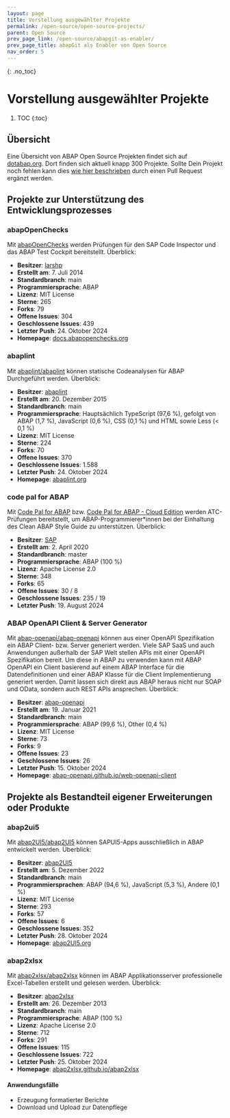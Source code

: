 ```yaml
---
layout: page
title: Vorstellung ausgewählter Projekte
permalink: /open-source/open-source-projects/
parent: Open Source
prev_page_link: /open-source/abapgit-as-enabler/
prev_page_title: abapGit als Enabler von Open Source
nav_order: 5
---
```


{: .no_toc}

# Vorstellung ausgewählter Projekte

1. TOC
{:toc}

## Übersicht

Eine Übersicht von ABAP Open Source Projekten findet sich auf [dotabap.org](https://dotabap.org/). Dort finden sich aktuell knapp 300 Projekte. Sollte Dein Projekt noch fehlen kann dies [wie hier beschrieben](https://github.com/dotabap/dotabap-list) durch einen Pull Request ergänzt werden.

## Projekte zur Unterstützung des Entwicklungsprozesses

### abapOpenChecks

Mit [abapOpenChecks](https://github.com/larshp/abapOpenChecks) werden Prüfungen für den SAP Code Inspector und das ABAP Test Cockpit bereitstellt. Überblick:

- **Besitzer**: [larshp](https://github.com/larshp)
- **Erstellt am**: 7. Juli 2014
- **Standardbranch**: main
- **Programmiersprache**: ABAP
- **Lizenz**: MIT License
- **Sterne**: 265
- **Forks**: 79
- **Offene Issues**: 304
- **Geschlossene Issues**: 439
- **Letzter Push**: 24. Oktober 2024
- **Homepage**: [docs.abapopenchecks.org](https://docs.abapopenchecks.org)

### abaplint

Mit [abaplint/abaplint](https://github.com/abaplint/abaplint) können statische Codeanalysen für ABAP Durchgeführt werden. Überblick:

- **Besitzer**: [abaplint](https://github.com/abaplint)
- **Erstellt am**: 20. Dezember 2015
- **Standardbranch**: main
- **Programmiersprache**: Hauptsächlich TypeScript (97,6 %), gefolgt von ABAP (1,7 %), JavaScript (0,6 %), CSS (0,1 %) und HTML sowie Less (< 0,1 %)
- **Lizenz**: MIT License
- **Sterne**: 224
- **Forks**: 70
- **Offene Issues**: 370
- **Geschlossene Issues**: 1.588
- **Letzter Push**: 24. Oktober 2024
- **Homepage**: [abaplint.org](https://abaplint.org)

### code pal for ABAP

Mit [Code Pal for ABAP](https://github.com/SAP/code-pal-for-abap) bzw. [Code Pal for ABAP - Cloud Edition](https://github.com/SAP/code-pal-for-abap-cloud) werden ATC-Prüfungen bereitstellt, um ABAP-Programmierer\*innen bei der Einhaltung des Clean ABAP Style Guide zu unterstützen. Überblick:

- **Besitzer**: [SAP](https://github.com/SAP)
- **Erstellt am**: 2. April 2020
- **Standardbranch**: master
- **Programmiersprache**: ABAP (100 %)
- **Lizenz**: Apache License 2.0
- **Sterne**: 348
- **Forks**: 65
- **Offene Issues**: 30 / 8
- **Geschlossene Issues**: 235 / 19
- **Letzter Push**: 19. August 2024

### ABAP OpenAPI Client & Server Generator

Mit [abap-openapi/abap-openapi](https://github.com/abap-openapi/abap-openapi) können aus einer OpenAPI Spezifikation ein ABAP Client- bzw. Server generiert werden. Viele SAP SaaS und auch Anwendungen außerhalb der SAP Welt stellen APIs mit einer OpenAPI Spezifikation bereit. Um diese in ABAP zu verwenden kann mit ABAP OpenAPI ein Client basierend auf einem ABAP Interface für die Datendefinitionen und einer ABAP Klasse für die Client Implementierung generiert werden. Damit lassen sich direkt aus ABAP heraus nicht nur SOAP und OData, sondern auch REST APIs ansprechen. Überblick:

- **Besitzer**: [abap-openapi](https://github.com/abap-openapi)
- **Erstellt am**: 19. Januar 2021
- **Standardbranch**: main
- **Programmiersprache**: ABAP (99,6 %), Other (0,4 %)
- **Lizenz**: MIT License
- **Sterne**: 73
- **Forks**: 9
- **Offene Issues**: 23
- **Geschlossene Issues**: 26
- **Letzter Push**: 15. Oktober 2024
- **Homepage**: [abap-openapi.github.io/web-openapi-client](https://abap-openapi.github.io/web-openapi-client/)

## Projekte als Bestandteil eigener Erweiterungen oder Produkte

### abap2ui5

Mit [abap2UI5/abap2UI5](https://github.com/abap2UI5/abap2UI5) können SAPUI5-Apps ausschließlich in ABAP entwickelt werden. Überblick:

- **Besitzer**: [abap2UI5](https://github.com/abap2UI5)
- **Erstellt am**: 5. Dezember 2022
- **Standardbranch**: main
- **Programmiersprachen**: ABAP (94,6 %), JavaScript (5,3 %), Andere (0,1 %)
- **Lizenz**: MIT License
- **Sterne**: 293
- **Forks**: 57
- **Offene Issues**: 6
- **Geschlossene Issues**: 352
- **Letzter Push**: 28. Oktober 2024
- **Homepage**: [abap2UI5.org](http://www.abap2UI5.org)

### abap2xlsx

Mit [abap2xlsx/abap2xlsx](https://github.com/abap2xlsx/abap2xlsx) können im ABAP Applikationsserver professionelle Excel-Tabellen erstellt und gelesen werden. Überblick:

- **Besitzer**: [abap2xlsx](https://github.com/abap2xlsx)
- **Erstellt am**: 26. Dezember 2013
- **Standardbranch**: main
- **Programmiersprache**: ABAP (100 %)
- **Lizenz**: Apache License 2.0
- **Sterne**: 712
- **Forks**: 291
- **Offene Issues**: 115
- **Geschlossene Issues**: 722
- **Letzter Push**: 25. Oktober 2024
- **Homepage**: [abap2xlsx.github.io/abap2xlsx](https://abap2xlsx.github.io/abap2xlsx/)

#### Anwendungsfälle

- Erzeugung formatierter Berichte
- Download und Upload zur Datenpflege
